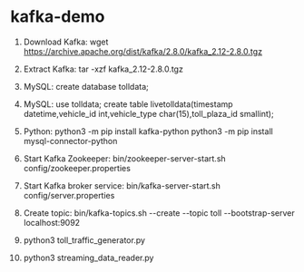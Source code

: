 # kafka-demo

1. Download Kafka: wget https://archive.apache.org/dist/kafka/2.8.0/kafka_2.12-2.8.0.tgz
2. Extract Kafka: tar -xzf kafka_2.12-2.8.0.tgz
3. MySQL: create database tolldata;
4. MySQL: 
    use tolldata;
    create table livetolldata(timestamp datetime,vehicle_id int,vehicle_type char(15),toll_plaza_id smallint);
5. Python: 
    python3 -m pip install kafka-python
    python3 -m pip install mysql-connector-python
    
6. Start Kafka Zookeeper: bin/zookeeper-server-start.sh config/zookeeper.properties
7. Start Kafka broker service: bin/kafka-server-start.sh config/server.properties
8. Create topic: bin/kafka-topics.sh --create --topic toll --bootstrap-server localhost:9092
9. python3 toll_traffic_generator.py
10. python3 streaming_data_reader.py
